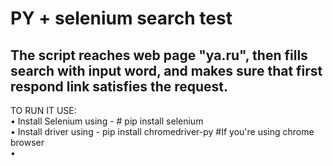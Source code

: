 PY + selenium search test
====
The script reaches web page "ya.ru", then fills search with input word, and makes sure that first respond link satisfies the request.
----
TO RUN IT USE: <br>
• Install Selenium using - # pip install selenium <br>
• Install driver using - pip install chromedriver-py #If you're using chrome browser <br>
• 
